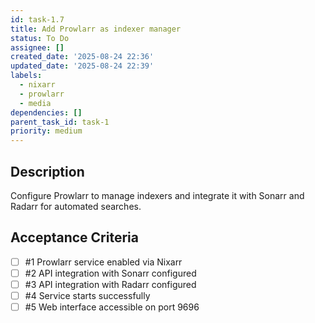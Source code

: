 ```yaml
---
id: task-1.7
title: Add Prowlarr as indexer manager
status: To Do
assignee: []
created_date: '2025-08-24 22:36'
updated_date: '2025-08-24 22:39'
labels:
  - nixarr
  - prowlarr
  - media
dependencies: []
parent_task_id: task-1
priority: medium
---
```


## Description

Configure Prowlarr to manage indexers and integrate it with Sonarr and Radarr for automated searches.

## Acceptance Criteria
<!-- AC:BEGIN -->
- [ ] #1 Prowlarr service enabled via Nixarr
- [ ] #2 API integration with Sonarr configured
- [ ] #3 API integration with Radarr configured
- [ ] #4 Service starts successfully
- [ ] #5 Web interface accessible on port 9696
<!-- AC:END -->
